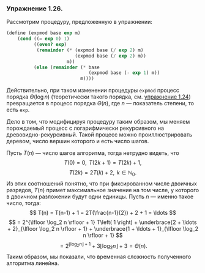 ### Упражнение 1.26.
Рассмотрим процедуру, предложенную в упражнении:
```scheme
(define (expmod base exp m)
    (cond ((= exp 0) 1)
          ((even? exp) 
           (remainder (* (expmod base (/ exp 2) m) 
                         (expmod base (/ exp 2) m)) 
                      m)) 
          (else (remainder (* base 
                              (expmod base (- exp 1) m)) 
                           m))))
```
Действительно, при таком изменении процедуры $\texttt{expmod}$ процесс порядка $Θ(\log n)$ (теоретически такого порядка, см. [упражнение 1.24](./1.24.md)) превращается в процесс порядка $Θ(n)$, где $n$ &mdash; показатель степени, то есть $\texttt{exp}$.

Дело в том, что модифицируя процедуру таким образом, мы меняем порождаемый процесс с логарифмически рекурсивного на древовидно-рекурсивный. Такой процесс можно проиллюстрировать деревом, число вершин которого и есть число шагов. 

Пусть $T(n)$ &mdash; число шагов алгоритма, тогда нетрудно видеть, что 
$$
T(0) = 0, \;\, T(2k + 1) = T(2k) + 1,
$$ 
$$
T(2k) = 2T(k) + 2, \;\, k \in \mathbb{N}_0.
$$
Из этих соотношений понятно, что при фиксированном числе двоичных разрядов, $T(n)$ примет максимальное значение на том числе, у которого в двоичном разложении будут одни единицы. Пусть $n$ &mdash; именно такое число, тогда:
$$
T(n) = T(n-1) + 1 = 2T(\frac{n-1}{2}) + 2 + 1 = \ldots
$$
$$
= 2^{\lfloor \log_2 n \rfloor + 1} T\left( 1 \right) + \underbrace{2 + \ldots + 2}_{\lfloor \log_2 n \rfloor + 1}  + \underbrace{1 + \ldots + 1}_{\lfloor \log_2 n \rfloor + 1}
$$
$$ 
= 2^{\lfloor \log_2 n \rfloor + 1} + 3 \lfloor \log_2 n \rfloor + 3 = Θ(n).
$$
Таким образом, мы показали, что временная сложность полученного алгоритма линейна.
